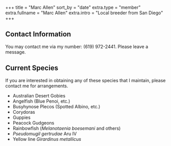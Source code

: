 +++
title = "Marc Allen"
sort_by = "date"
extra.type = "member"
extra.fullname = "Marc Allen"
extra.intro = "Local breeder from San Diego"
+++

## Contact Information

You may contact me via my number: (619) 972-2441. Please leave a message.

## Current Species

If you are interested in obtaining any of these species that I maintain, please contact me for arrangements.

- Australian Desert Gobies
- Angelfish (Blue Penoi, etc.)
- Busyhynose Plecos (Spotted Albino, etc.)
- Corydoras
- Guppies
- Peacock Gudgeons
- Rainbowfish (*Melanotaenia boesemani* and others)
- *Pseudomugil gertrudae* Aru IV
- Yellow line *Girardinus metallicus*
